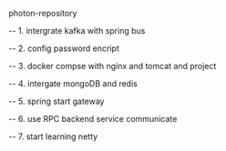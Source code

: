 photon-repository

-- 1. intergrate kafka with spring bus

-- 2. config password encript

-- 3. docker compse with nginx and tomcat and project

-- 4. intergate mongoDB and redis

-- 5. spring start gateway

-- 6. use RPC backend service communicate

-- 7. start learning netty